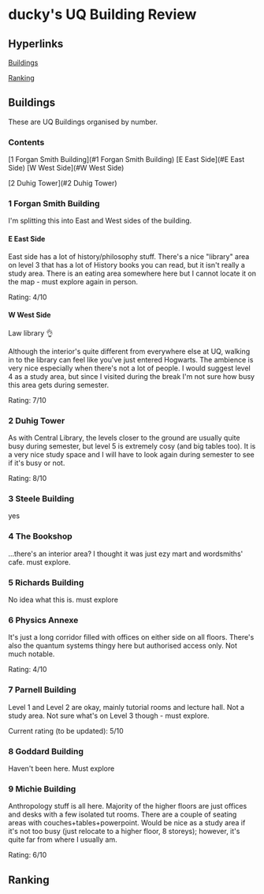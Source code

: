 # ducky's UQ Building Review

## Hyperlinks

[Buildings](#Buildings)

[Ranking](#Ranking)

## Buildings

These are UQ Buildings organised by number.

### Contents

[1 Forgan Smith Building](#1 Forgan Smith Building)
	[E East Side](#E East Side)
	[W West Side](#W West Side)

[2 Duhig Tower](#2 Duhig Tower)



### 1 Forgan Smith Building

I'm splitting this into East and West sides of the building.

#### E East Side

East side has a lot of history/philosophy stuff. There's a nice "library" area on level 3 that has a lot of History books you can read, but it isn't really a study area. There is an eating area somewhere here but I cannot locate it on the map - must explore again in person.

Rating: 4/10

#### W West Side

Law library :ok_hand:

Although the interior's quite different from everywhere else at UQ, walking in to the library can feel like you've just entered Hogwarts. The ambience is very nice especially when there's not a lot of people. I would suggest level 4 as a study area, but since I visited during the break I'm not sure how busy this area gets during semester.

Rating: 7/10

### 2 Duhig Tower

As with Central Library, the levels closer to the ground are usually quite busy during semester, but level 5 is extremely cosy (and big tables too). It is a very nice study space and I will have to look again during semester to see if it's busy or not.

Rating: 8/10

### 3 Steele Building

yes

### 4 The Bookshop

...there's an interior area? I thought it was just ezy mart and wordsmiths' cafe. must explore.

### 5 Richards Building

No idea what this is. must explore

### 6 Physics Annexe

It's just a long corridor filled with offices on either side on all floors. There's also the quantum systems thingy here but authorised access only. Not much notable.

Rating: 4/10

### 7 Parnell Building

Level 1 and Level 2 are okay, mainly tutorial rooms and lecture hall. Not a study area. Not sure what's on Level 3 though - must explore.

Current rating (to be updated): 5/10

### 8 Goddard Building

Haven't been here. Must explore

### 9 Michie Building

Anthropology stuff is all here. Majority of the higher floors are just offices and desks with a few isolated tut rooms. There are a couple of seating areas with couches+tables+powerpoint. Would be nice as a study area if it's not too busy (just relocate to a higher floor, 8 storeys); however, it's quite far from where I usually am.

Rating: 6/10



## Ranking

